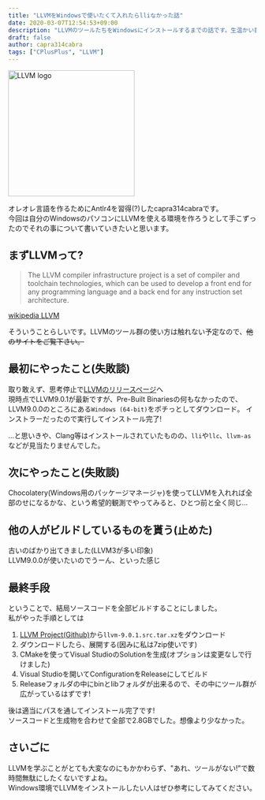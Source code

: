 ```yaml
---
title: "LLVMをWindowsで使いたくて入れたらlliなかった話"
date: 2020-03-07T12:54:53+09:00
description: "LLVMのツールたちをWindowsにインストールするまでの話です。生温かい目でご覧ください。"
draft: false
author: capra314cabra
tags: ["CPlusPlus", "LLVM"]
---
```


<img src="https://llvm.org/img/LLVM-Logo-Derivative-1.png" alt="LLVM logo" class="center" width="256" height="256" />

オレオレ言語を作るためにAntlr4を習得(?)したcapra314cabraです。  
今回は自分のWindowsのパソコンにLLVMを使える環境を作ろうとして手こずったのでそれの事について書いていきたいと思います。

## まずLLVMって?

> The LLVM compiler infrastructure project is a set of compiler and toolchain technologies, which can be used to develop a front end for any programming language and a back end for any instruction set architecture.

[wikipedia LLVM](https://en.wikipedia.org/wiki/LLVM)

そういうことらしいです。LLVMのツール群の使い方は触れない予定なので、~~他のサイトをご覧下さい。~~

## 最初にやったこと(失敗談)

取り敢えず、思考停止で[LLVMのリリースページ](http://releases.llvm.org/download.html)へ  
現時点でLLVM9.0.1が最新ですが、Pre-Built Binariesの何もなかったので、LLVM9.0.0のところにある`Windows (64-bit)`をポチっとしてダウンロード。
インストラーだったので実行してインストール完了!

...と思いきや、Clang等はインストールされていたものの、`lli`や`llc`、`llvm-as`などが見当たりませんでした。

## 次にやったこと(失敗談)

Chocolatery(Windows用のパッケージマネージャ)を使ってLLVMを入れれば全部のせになるかな、という希望的観測でやってみると、ひとつ前と全く同じ...

## 他の人がビルドしているものを貰う(止めた)

古いのばかり出てきました(LLVM3が多い印象)  
LLVM9.0.0が使いたいのでうーん、といった感じ

## 最終手段

ということで、結局ソースコードを全部ビルドすることにしました。  
私がやった手順としては

1. [LLVM Project(Github)](https://github.com/llvm/llvm-project/releases)から`llvm-9.0.1.src.tar.xz`をダウンロード
2. ダウンロードしたら、展開する(因みに私は7zip使いです)
3. CMakeを使ってVisual StudioのSolutionを生成(オプションは変更なしで行けました)
4. Visual Studioを開いてConfigurationをReleaseにしてビルド
5. Releaseフォルダの中にbinとlibフォルダが出来るので、その中にツール群が広がっているはずです!

後は適当にパスを通してインストール完了です!  
ソースコードと生成物を合わせて全部で2.8GBでした。想像より少なかった。

## さいごに

LLVMを学ぶことがとても大変なのにもかかわらず、"あれ、ツールがない!"で数時間無駄にしたくないですよね。  
Windows環境でLLVMをインストールしたい人はぜひ参考にしてみてください。
